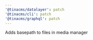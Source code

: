 ```yaml
---
'@tinacms/datalayer': patch
'@tinacms/cli': patch
'@tinacms/graphql': patch
---
```


Adds basepath to files in media manager

